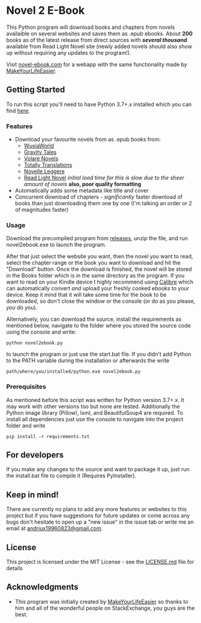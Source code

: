 
# Novel 2 E-Book
This Python program will download books and chapters from novels availaible on several websites and saves them as .epub ebooks. About **200** books as of the latest release from direct sources with *__several thousand__* available from Read Light Novel site (newly added novels should also show up without requiring any updates to the program!).

Visit [novel-ebook.com](https://novel-ebook.com) for a webapp with the same functionality made by [MakeYourLifeEasier](https://github.com/MakeYourLifeEasier).

## Getting Started

To run this script you'll need to have Python 3.7+.x installed which you can find [here](https://www.python.org/downloads/ "Python Download Link").

### Features

- Download your favourite novels from as .epub books from:
    - [WuxiaWorld](https://www.wuxiaworld.com)
    - [Gravity Tales](https://gravitytales.com)
    - [Volare Novels](https://www.volarenovels.com)
    - [Totally Translations](https://totallytranslations.com/)
	- [Novelle Leggere](https://www.novelleleggere.com/)
	- [Read Light Novel](https://www.readlightnovel.org/) *initial load time for this is slow due to the sheer amount of novels* **also, poor quality formatting**
- Automatically adds some metadata like title and cover
- Concurrent download of chapters - *significantly* faster download of books than just downloading them one by one (I'm talking an order or 2 of magnitudes faster)

### Usage

Download the precompiled program from [releases](https://github.com/EternalTrail/Wuxiaworld-2-eBook/releases), unzip the file, and run novel2ebook.exe to launch the program.

After that just select the website you want, then the novel you want to read, select the chapter range or the book you want to download and hit the "Download" button. Once the download is finished, the novel will be stored in the Books folder which is in the same directory as the program. If you want to read on your Kindle device I highly recommend using [Calibre](https://calibre-ebook.com/) which can automatically convert *and* upload your freshly cooked ebooks to your device. Keep it mind that it will take some time for the book to be downloaded, so don't close the window or the console (or do as you please, *you do you*). 

Alternatively, you can download the source, install the requirements as mentioned below, navigate to the folder where you stored the source code using the console and write:

```
python novel2ebook.py
```

to launch the program or just use the start.bat file. If you didn't add Python to the PATH variable during the installation or afterwards the write

```
path/where/you/installed/python.exe novel2ebook.py
```

### Prerequisites

As mentioned before this script was written for Python version 3.7+.x. It may work with other versions too but none are tested.
Additionally the Python image library (Pillow), lxml, and BeautifulSoup4 are required.
To install all dependencies just use the console to navigate into the project folder and write

```
pip install -r requirements.txt
```

## For developers

If you make any changes to the source and want to package it up, just run the install.bat file to compile it (Requires PyInstaller).

## Keep in mind!

There are currently no plans to add any more features or websites to this project but if you have suggestions for future updates or come across any bugs don't hesitate to open up a "new issue" in the issue tab or write me an email at [andriux19960823@gmail.com](mailto:andriux19960823@gmail.com).

## License

This project is licensed under the MIT License - see the [LICENSE.md](LICENSE.md) file for details

## Acknowledgments

* This program was initially created by [MakeYourLifeEasier](https://github.com/MakeYourLifeEasier) so thanks to him and all of the wonderful people on StackExchange, you guys are the best.
